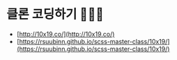 # 클론 코딩하기 👩🏻‍💻

- [http://10x19.co/](http://10x19.co/)
- [https://rsuubinn.github.io/scss-master-class/10x19/](https://rsuubinn.github.io/scss-master-class/10x19/)
